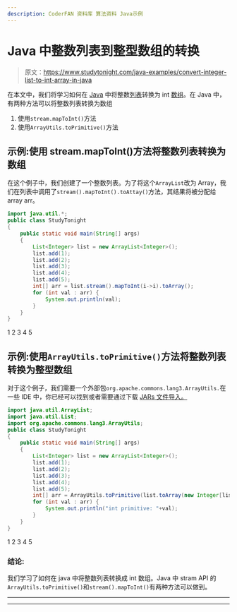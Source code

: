 ```yaml
---
description: CoderFAN 资料库 算法资料 Java示例
---
```


# Java 中整数列表到整型数组的转换

> 原文：<https://www.studytonight.com/java-examples/convert-integer-list-to-int-array-in-java>

在本文中，我们将学习如何在 [Java](https://www.studytonight.com/java/) 中将整数[列表](https://www.studytonight.com/java/abstract-list.php)转换为 int [数组](https://www.studytonight.com/java/array.php)。在 Java 中，有两种方法可以将整数列表转换为数组

1.  使用`stream.mapToInt()`方法
2.  使用`ArrayUtils.toPrimitive()`方法

## 示例:使用 stream.mapToInt()方法将整数列表转换为数组

在这个例子中，我们创建了一个整数列表。为了将这个`ArrayList`改为 Array，我们在列表中调用了`stream().mapToInt().toAttay()`方法，其结果将被分配给 array arr。

```java
import java.util.*;
public class StudyTonight 
{
	public static void main(String[] args) 
	{
		List<Integer> list = new ArrayList<Integer>();
		list.add(1);
		list.add(2);
		list.add(3);
		list.add(4);
		list.add(5);
		int[] arr = list.stream().mapToInt(i->i).toArray();
		for (int val : arr) {
			System.out.println(val);
		}
	}
}
```

1
2
3
4
5

## 示例:使用`ArrayUtils.toPrimitive()`方法将整数列表转换为整型数组

对于这个例子，我们需要一个外部包`org.apache.commons.lang3.ArrayUtils.`在一些 IDE 中，你已经可以找到或者需要通过下载 [JARs 文件导入。](https://mvnrepository.com/artifact/org.apache.commons/commons-lang3/3.11)

```java
import java.util.ArrayList;
import java.util.List;
import org.apache.commons.lang3.ArrayUtils;
public class StudyTonight 
{
	public static void main(String[] args) 
	{
		List<Integer> list = new ArrayList<Integer>();
		list.add(1);
		list.add(2);
		list.add(3);
		list.add(4);
		list.add(5);
		int[] arr = ArrayUtils.toPrimitive(list.toArray(new Integer[list.size()]));
		for (int val : arr) {
			System.out.println("int primitive: "+val);
		}
	}
}
```

1
2
3
4
5

### **结论**:

我们学习了如何在 java 中将整数列表转换成 int 数组。Java 中 stram API 的`ArrayUtils.toPrimitive()`和`stream().mapToInt()`有两种方法可以做到。

* * *

* * *